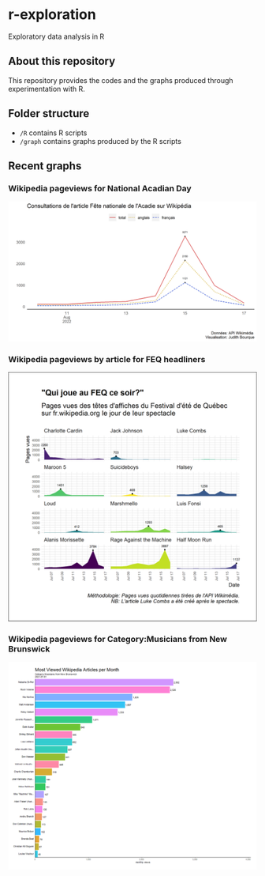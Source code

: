 # r-exploration
Exploratory data analysis in R

## About this repository

This repository provides the codes and the graphs produced through experimentation with R.

## Folder structure

- `/R` contains R scripts
- `/graph` contains graphs produced by the R scripts

## Recent graphs

### Wikipedia pageviews for National Acadian Day

![Line graph of Wikipedia pageviews for National Acadian Day per language](graph/wikipedia_pageviews_fete_nationale_acadie.png)


### Wikipedia pageviews by article for FEQ headliners

![Graph of Wikipedia pageviews by article for FEQ headliners](https://github.com/judith-bourque/r-exploration/blob/main/graph/wikipedia_pageviews_feq_facet.png)

### Wikipedia pageviews for Category:Musicians from New Brunswick

![Animated graph of Wikipedia pageviews for Category:Musicians from New Brunswick](https://github.com/judith-bourque/r-exploration/blob/main/graph/gganim.gif)

